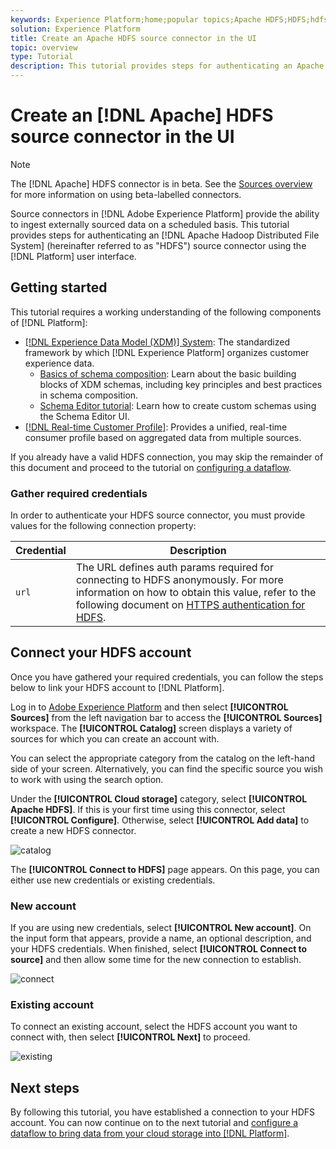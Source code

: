 ```yaml
---
keywords: Experience Platform;home;popular topics;Apache HDFS;HDFS;hdfs
solution: Experience Platform
title: Create an Apache HDFS source connector in the UI
topic: overview
type: Tutorial
description: This tutorial provides steps for authenticating an Apache Hadoop Distributed File System (hereinafter referred to as "HDFS") source connector using the Platform user interface.
---
```


# Create an [!DNL Apache] HDFS source connector in the UI

>[!NOTE]
>
>The [!DNL Apache] HDFS connector is in beta. See the [Sources overview](../../../../home.md#terms-and-conditions) for more information on using beta-labelled connectors.

Source connectors in [!DNL Adobe Experience Platform] provide the ability to ingest externally sourced data on a scheduled basis. This tutorial provides steps for authenticating an [!DNL Apache Hadoop Distributed File System] (hereinafter referred to as "HDFS") source connector using the [!DNL Platform] user interface.

## Getting started

This tutorial requires a working understanding of the following components of [!DNL Platform]:

-   [[!DNL Experience Data Model (XDM)] System](../../../../../xdm/home.md): The standardized framework by which [!DNL Experience Platform] organizes customer experience data.
    -   [Basics of schema composition](../../../../../xdm/schema/composition.md): Learn about the basic building blocks of XDM schemas, including key principles and best practices in schema composition.
    -   [Schema Editor tutorial](../../../../../xdm/tutorials/create-schema-ui.md): Learn how to create custom schemas using the Schema Editor UI.
-   [[!DNL Real-time Customer Profile]](../../../../../profile/home.md): Provides a unified, real-time consumer profile based on aggregated data from multiple sources.

If you already have a valid HDFS connection, you may skip the remainder of this document and proceed to the tutorial on [configuring a dataflow](../../dataflow/batch/cloud-storage.md).

### Gather required credentials

In order to authenticate your HDFS source connector, you must provide values for the following connection property:

| Credential | Description |
| ---------- | ----------- |
| `url` | The URL defines auth params required for connecting to HDFS anonymously. For more information on how to obtain this value, refer to the following document on [HTTPS authentication for HDFS](https://hadoop.apache.org/docs/r1.2.1/HttpAuthentication.html). |

## Connect your HDFS account

Once you have gathered your required credentials, you can follow the steps below to link your HDFS account to [!DNL Platform].

Log in to [Adobe Experience Platform](https://platform.adobe.com) and then select **[!UICONTROL Sources]** from the left navigation bar to access the **[!UICONTROL Sources]** workspace. The **[!UICONTROL Catalog]** screen displays a variety of sources for which you can create an account with.

You can select the appropriate category from the catalog on the left-hand side of your screen. Alternatively, you can find the specific source you wish to work with using the search option.

Under the **[!UICONTROL Cloud storage]** category, select **[!UICONTROL Apache HDFS]**. If this is your first time using this connector, select **[!UICONTROL Configure]**. Otherwise, select **[!UICONTROL Add data]** to create a new HDFS connector.

![catalog](../../../../images/tutorials/create/hdfs/catalog.png)

The **[!UICONTROL Connect to HDFS]** page appears. On this page, you can either use new credentials or existing credentials.

### New account

If you are using new credentials, select **[!UICONTROL New account]**. On the input form that appears, provide a name, an optional description, and your HDFS credentials. When finished, select **[!UICONTROL Connect to source]** and then allow some time for the new connection to establish.

![connect](../../../../images/tutorials/create/hdfs/new.png)

### Existing account

To connect an existing account, select the HDFS account you want to connect with, then select **[!UICONTROL Next]** to proceed.

![existing](../../../../images/tutorials/create/hdfs/existing.png)

## Next steps

By following this tutorial, you have established a connection to your HDFS account. You can now continue on to the next tutorial and [configure a dataflow to bring data from your cloud storage into [!DNL Platform]](../../dataflow/batch/cloud-storage.md).